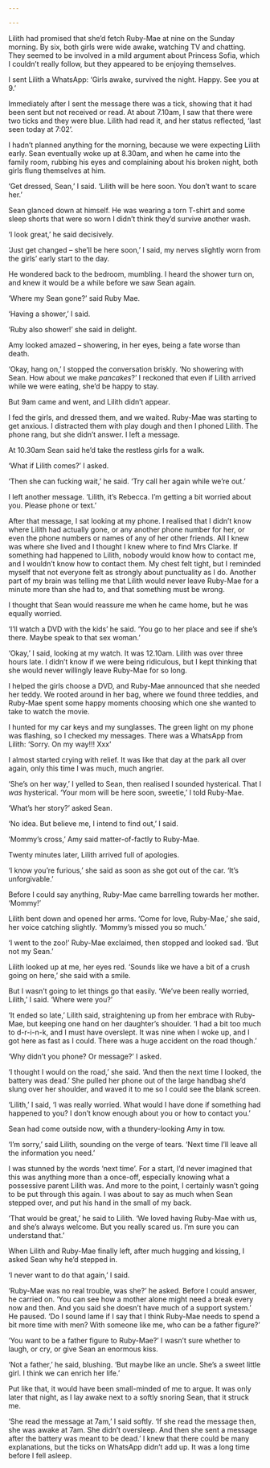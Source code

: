 ```yaml
---

---
```


Lilith had promised that she’d fetch Ruby-Mae at nine on the Sunday morning. By six, both girls were wide awake, watching TV and chatting. They seemed to be involved in a mild argument about Princess Sofia, which I couldn’t really follow, but they appeared to be enjoying themselves.

I sent Lilith a WhatsApp: ‘Girls awake, survived the night. Happy. See you at 9.’

Immediately after I sent the message there was a tick, showing that it had been sent but not received or read. At about 7.10am, I saw that there were two ticks and they were blue. Lilith had read it, and her status reflected, ‘last seen today at 7:02’.

I hadn’t planned anything for the morning, because we were expecting Lilith early. Sean eventually woke up at 8.30am, and when he came into the family room, rubbing his eyes and complaining about his broken night, both girls flung themselves at him.

‘Get dressed, Sean,’ I said. ‘Lilith will be here soon. You don’t want to scare her.’

Sean glanced down at himself. He was wearing a torn T-shirt and some sleep shorts that were so worn I didn’t think they’d survive another wash.

‘I look great,’ he said decisively.

‘Just get changed – she’ll be here soon,’ I said, my nerves slightly worn from the girls’ early start to the day.

He wondered back to the bedroom, mumbling. I heard the shower turn on, and knew it would be a while before we saw Sean again.

‘Where my Sean gone?’ said Ruby Mae.

‘Having a shower,’ I said.

‘Ruby also shower!’ she said in delight.

Amy looked amazed – showering, in her eyes, being a fate worse than death.

‘Okay, hang on,’ I stopped the conversation briskly. ‘No showering with Sean. How about we make *pancakes*?’ I reckoned that even if Lilith arrived while we were eating, she’d be happy to stay.

But 9am came and went, and Lilith didn’t appear.

I fed the girls, and dressed them, and we waited. Ruby-Mae was starting to get anxious. I distracted them with play dough and then I phoned Lilith. The phone rang, but she didn’t answer. I left a message.

At 10.30am Sean said he’d take the restless girls for a walk.

‘What if Lilith comes?’ I asked.

‘Then she can fucking wait,’ he said. ‘Try call her again while we’re out.’

I left another message. ‘Lilith, it’s Rebecca. I’m getting a bit worried about you. Please phone or text.’

After that message, I sat looking at my phone. I realised that I didn’t know where Lilith had actually gone, or any another phone number for her, or even the phone numbers or names of any of her other friends. All I knew was where she lived and I thought I knew where to find Mrs Clarke. If something had happened to Lilith, nobody would know how to contact me, and I wouldn’t know how to contact them. My chest felt tight, but I reminded myself that not everyone felt as strongly about punctuality as I do. Another part of my brain was telling me that Lilith would never leave Ruby-Mae for a minute more than she had to, and that something must be wrong.

I thought that Sean would reassure me when he came home, but he was equally worried.

‘I’ll watch a DVD with the kids’ he said. ‘You go to her place and see if she’s there. Maybe speak to that sex woman.’

‘Okay,’ I said, looking at my watch. It was 12.10am. Lilith was over three hours late. I didn’t know if we were being ridiculous, but I kept thinking that she would never willingly leave Ruby-Mae for so long.

I helped the girls choose a DVD, and Ruby-Mae announced that she needed her teddy. We rooted around in her bag, where we found three teddies, and Ruby-Mae spent some happy moments choosing which one she wanted to take to watch the movie.

I hunted for my car keys and my sunglasses. The green light on my phone was flashing, so I checked my messages. There was a WhatsApp from Lilith: ‘Sorry. On my way!!! Xxx’

I almost started crying with relief. It was like that day at the park all over again, only this time I was much, much angrier.

‘She’s on her way,’ I yelled to Sean, then realised I sounded hysterical. That I *was* hysterical. ‘Your mom will be here soon, sweetie,’ I told Ruby-Mae.

‘What’s her story?’ asked Sean.

‘No idea. But believe me, I intend to find out,’ I said.

‘Mommy’s cross,’ Amy said matter-of-factly to Ruby-Mae.

Twenty minutes later, Lilith arrived full of apologies.

‘I know you’re furious,’ she said as soon as she got out of the car. ‘It’s unforgivable.’

Before I could say anything, Ruby-Mae came barrelling towards her mother. ‘Mommy!’

Lilith bent down and opened her arms. ‘Come for love, Ruby-Mae,’ she said, her voice catching slightly. ‘Mommy’s missed you so much.’

‘I went to the zoo!’ Ruby-Mae exclaimed, then stopped and looked sad. ‘But not my Sean.’

Lilith looked up at me, her eyes red. ‘Sounds like we have a bit of a crush going on here,’ she said with a smile.

But I wasn’t going to let things go that easily. ‘We’ve been really worried, Lilith,’ I said. ‘Where were you?’

‘It ended so late,’ Lilith said, straightening up from her embrace with Ruby-Mae, but keeping one hand on her daughter’s shoulder. ‘I had a bit too much to d-r-i-n-k, and I must have overslept. It was nine when I woke up, and I got here as fast as I could. There was a huge accident on the road though.’

‘Why didn’t you phone? Or message?’ I asked.

‘I thought I would on the road,’ she said. ‘And then the next time I looked, the battery was dead.’ She pulled her phone out of the large handbag she’d slung over her shoulder, and waved it to me so I could see the blank screen.

‘Lilith,’ I said, ‘I was really worried. What would I have done if something had happened to you? I don’t know enough about you or how to contact you.’

Sean had come outside now, with a thundery-looking Amy in tow.

‘I’m sorry,’ said Lilith, sounding on the verge of tears. ‘Next time I’ll leave all the information you need.’

I was stunned by the words ‘next time’. For a start, I’d never imagined that this was anything more than a once-off, especially knowing what a possessive parent Lilith was. And more to the point, I certainly wasn’t going to be put through this again. I was about to say as much when Sean stepped over, and put his hand in the small of my back.

‘That would be great,’ he said to Lilith. ‘We loved having Ruby-Mae with us, and she’s always welcome. But you really scared us. I’m sure you can understand that.’

When Lilith and Ruby-Mae finally left, after much hugging and kissing, I asked Sean why he’d stepped in.

‘I never want to do that again,’ I said.

‘Ruby-Mae was no real trouble, was she?’ he asked. Before I could answer, he carried on. ‘You can see how a mother alone might need a break every now and then. And you said she doesn’t have much of a support system.’ He paused. ‘Do I sound lame if I say that I think Ruby-Mae needs to spend a bit more time with men? With someone like me, who can be a father figure?’

‘You want to be a father figure to Ruby-Mae?’ I wasn’t sure whether to laugh, or cry, or give Sean an enormous kiss.

‘Not a father,’ he said, blushing. ‘But maybe like an uncle. She’s a sweet little girl. I think we can enrich her life.’

Put like that, it would have been small-minded of me to argue. It was only later that night, as I lay awake next to a softly snoring Sean, that it struck me.

‘She read the message at 7am,’ I said softly. ‘If she read the message then, she was awake at 7am. She didn’t oversleep. And then she sent a message after the battery was meant to be dead.’ I knew that there could be many explanations, but the ticks on WhatsApp didn’t add up. It was a long time before I fell asleep.

